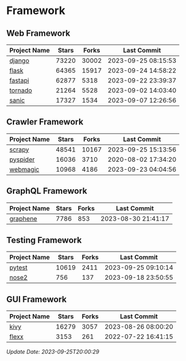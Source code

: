 # Framework

## Web Framework
| Project Name | Stars | Forks | Last Commit |
| ------------ | ----- | ----- | ----------- |
| [django](https://github.com/django/django) | 73220 | 30002 | 2023-09-25 08:15:53 |
| [flask](https://github.com/pallets/flask) | 64365 | 15917 | 2023-09-24 14:58:22 |
| [fastapi](https://github.com/tiangolo/fastapi) | 62877 | 5318 | 2023-09-22 23:39:37 |
| [tornado](https://github.com/tornadoweb/tornado) | 21264 | 5528 | 2023-09-02 14:03:40 |
| [sanic](https://github.com/sanic-org/sanic) | 17327 | 1534 | 2023-09-07 12:26:56 |

## Crawler Framework
| Project Name | Stars | Forks | Last Commit |
| ------------ | ----- | ----- | ----------- |
| [scrapy](https://github.com/scrapy/scrapy) | 48541 | 10167 | 2023-09-25 15:13:56 |
| [pyspider](https://github.com/binux/pyspider) | 16036 | 3710 | 2020-08-02 17:34:20 |
| [webmagic](https://github.com/code4craft/webmagic) | 10968 | 4186 | 2023-09-23 04:04:56 |

## GraphQL Framework
| Project Name | Stars | Forks | Last Commit |
| ------------ | ----- | ----- | ----------- |
| [graphene](https://github.com/graphql-python/graphene) | 7786 | 853 | 2023-08-30 21:41:17 |

## Testing Framework
| Project Name | Stars | Forks | Last Commit |
| ------------ | ----- | ----- | ----------- |
| [pytest](https://github.com/pytest-dev/pytest) | 10619 | 2411 | 2023-09-25 09:10:14 |
| [nose2](https://github.com/nose-devs/nose2) | 756 | 137 | 2023-09-18 23:50:55 |

## GUI Framework
| Project Name | Stars | Forks | Last Commit |
| ------------ | ----- | ----- | ----------- |
| [kivy](https://github.com/kivy/kivy) | 16279 | 3057 | 2023-08-26 08:00:20 |
| [flexx](https://github.com/flexxui/flexx) | 3153 | 261 | 2022-07-22 16:41:15 |

*Update Date: 2023-09-25T20:00:29*